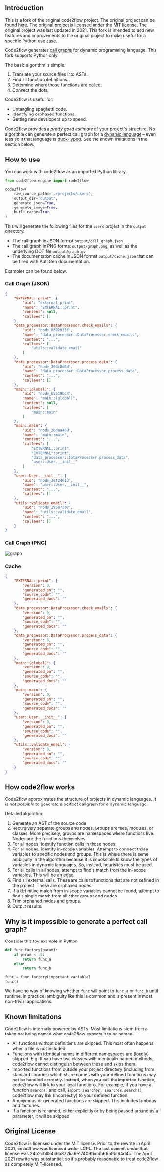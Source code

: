 ## Introduction
This is a fork of the original code2flow project. The original project can be found [here](https://github.com/scottrogowski/code2flow/). The original project is licensed under the MIT license. The original project was last updated in 2021. This fork is intended to add new features and improvements to the original project to make useful for a specific Python use case.

Code2flow generates [call graphs](https://en.wikipedia.org/wiki/Call_graph) for dynamic programming language. This fork supports Python only.

The basic algorithm is simple:

1. Translate your source files into ASTs.
1. Find all function definitions.
1. Determine where those functions are called.
1. Connect the dots.

Code2flow is useful for:
- Untangling spaghetti code.
- Identifying orphaned functions.
- Getting new developers up to speed.

Code2flow provides a *pretty good estimate* of your project's structure. No algorithm can generate a perfect call graph for a [dynamic language](https://en.wikipedia.org/wiki/Dynamic_programming_language) – even less so if that language is [duck-typed](https://en.wikipedia.org/wiki/Duck_typing). See the known limitations in the section below.

## How to use

You can work with code2flow as an imported Python library.

```python
from code2flow.engine import code2flow

code2flow(
    raw_source_paths='./projects/users',
    output_dir='output',
    generate_json=True,
    generate_image=True,
    build_cache=True
)
```
This will generate the following files for the `users` project in the `output` directory:
- The call graph in JSON format `output/call_graph.json`
- The call graph in PNG format `output/graph.png`, as well as the underlying DOT file `output/graph.gv`
- The documentation cache in JSON format `output/cache.json` that can be filled with AutoGen documentation.

Examples can be found below.

### Call Graph (JSON)
```json
{
    "EXTERNAL::print": {
        "uid": "external_print",
        "name": "EXTERNAL::print",
        "content": null,
        "callees": []
    },
    "data_processor::DataProcessor.check_emails": {
        "uid": "node_8302933f",
        "name": "data_processor::DataProcessor.check_emails",
        "content": "...",
        "callees": [
            "utils::validate_email"
        ]
    },
    "data_processor::DataProcessor.process_data": {
        "uid": "node_300c8d6d",
        "name": "data_processor::DataProcessor.process_data",
        "content": "...",
        "callees": []
    },
    "main::(global)": {
        "uid": "node_b5519bc4",
        "name": "main::(global)",
        "content": null,
        "callees": [
            "main::main"
        ]
    },
    "main::main": {
        "uid": "node_26daa468",
        "name": "main::main",
        "content": "...",
        "callees": [
            "EXTERNAL::print",
            "EXTERNAL::print",
            "data_processor::DataProcessor.process_data",
            "user::User.__init__"
        ]
    },
    "user::User.__init__": {
        "uid": "node_3ef24613",
        "name": "user::User.__init__",
        "content": "...",
        "callees": []
    },
    "utils::validate_email": {
        "uid": "node_195e73b7",
        "name": "utils::validate_email",
        "content": "...",
        "callees": []
    }
}
```

### Call Graph (PNG)
![graph](output/graph.png)

### Cache 
```json
{
    "EXTERNAL::print": {
        "version": 0,
        "generated_on": "",
        "source_code": "",
        "generated_docs": ""
    },
    "data_processor::DataProcessor.check_emails": {
        "version": 0,
        "generated_on": "",
        "source_code": "",
        "generated_docs": ""
    },
    "data_processor::DataProcessor.process_data": {
        "version": 0,
        "generated_on": "",
        "source_code": "",
        "generated_docs": ""
    },
    "main::(global)": {
        "version": 0,
        "generated_on": "",
        "source_code": "",
        "generated_docs": ""
    },
    "main::main": {
        "version": 0,
        "generated_on": "",
        "source_code": "",
        "generated_docs": ""
    },
    "user::User.__init__": {
        "version": 0,
        "generated_on": "",
        "source_code": "",
        "generated_docs": ""
    },
    "utils::validate_email": {
        "version": 0,
        "generated_on": "",
        "source_code": "",
        "generated_docs": ""
    }
}
```


How code2flow works
------------

Code2flow approximates the structure of projects in dynamic languages. It is *not possible* to generate a perfect callgraph for a dynamic language.

Detailed algorithm:

1. Generate an AST of the source code
2. Recursively separate groups and nodes. Groups are files, modules, or classes. More precisely, groups are namespaces where functions live. Nodes are the functions themselves.
3. For all nodes, identify function calls in those nodes.
4. For all nodes, identify in-scope variables. Attempt to connect those variables to specific nodes and groups. This is where there is some ambiguity in the algorithm because it is impossible to know the types of variables in dynamic languages. So, instead, heuristics must be used.
5. For all calls in all nodes, attempt to find a match from the in-scope variables. This will be an edge.
6. Find all external calls. These are calls to functions that are not defined in the project. These are orphaned nodes.
7. If a definitive match from in-scope variables cannot be found, attempt to find a single match from all other groups and nodes.
8. Trim orphaned nodes and groups.
9. Output results.

Why is it impossible to generate a perfect call graph?
----------------

Consider this toy example in Python
```python
def func_factory(param):
    if param < .5:
        return func_a
    else:
        return func_b

func = func_factory(important_variable)
func()
```

We have no way of knowing whether `func` will point to `func_a` or `func_b` until runtime. In practice, ambiguity like this is common and is present in most non-trivial applications.

Known limitations
-----------------

Code2flow is internally powered by ASTs. Most limitations stem from a token not being named what code2flow expects it to be named.

* All functions without definitions are skipped. This most often happens when a file is not included.
* Functions with identical names in different namespaces are (loudly) skipped. E.g. If you have two classes with identically named methods, code2flow cannot distinguish between these and skips them.
* Imported functions from outside your project directory (including from standard libraries) which share names with your defined functions may not be handled correctly. Instead, when you call the imported function, code2flow will link to your local functions. For example, if you have a function `search()` and call, `import searcher; searcher.search()`, code2flow may link (incorrectly) to your defined function.
* Anonymous or generated functions are skipped. This includes lambdas and factories.
* If a function is renamed, either explicitly or by being passed around as a parameter, it will be skipped.

Original License
-----------------------------
Code2flow is licensed under the MIT license.
Prior to the rewrite in April 2021, code2flow was licensed under LGPL. The last commit under that license was 24b2cb854c6a872ba6e17409fbddb6659bf64d4c.
The April 2021 rewrite was substantial, so it's probably reasonable to treat code2flow as completely MIT-licensed.